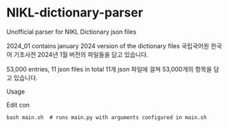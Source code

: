 # NIKL-dictionary-parser
Unofficial parser for NIKL Dictionary json files

2024_01
contains january 2024 version of the dictionary files
국립국어원 한국어 기초사전 2024년 1월 버전의 파일들을 담고 있습니다.

53,000 entries, 11 json files  in total
11개 json 파일에 걸쳐 53,000개의 항목을 담고 있습니다.

Usage

Edit con
```shell
bash main.sh  # runs main.py with arguments configured in main.sh
```
